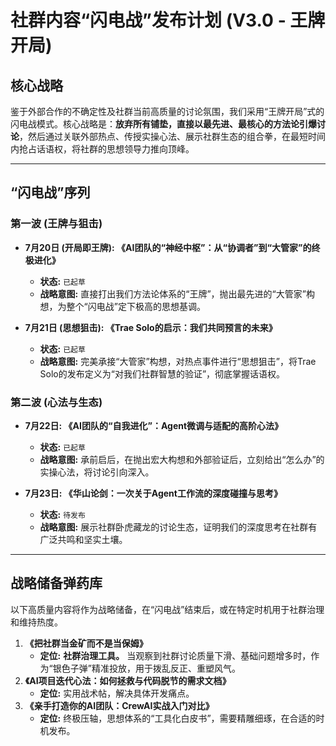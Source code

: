 # 社群内容“闪电战”发布计划 (V3.0 - 王牌开局)

## 核心战略

鉴于外部合作的不确定性及社群当前高质量的讨论氛围，我们采用“王牌开局”式的闪电战模式。核心战略是：**放弃所有铺垫，直接以最先进、最核心的方法论引爆讨论**，然后通过关联外部热点、传授实操心法、展示社群生态的组合拳，在最短时间内抢占话语权，将社群的思想领导力推向顶峰。

---

## “闪电战”序列

### **第一波 (王牌与狙击)**

*   **7月20日 (开局即王牌): 《AI团队的“神经中枢”：从“协调者”到“大管家”的终极进化》**
    *   **状态:** `已起草`
    *   **战略意图:** 直接打出我们方法论体系的“王牌”，抛出最先进的“大管家”构想，为整个“闪电战”定下极高的思想基调。

*   **7月21日 (思想狙击): 《Trae Solo的启示：我们共同预言的未来》**
    *   **状态:** `已起草`
    *   **战略意图:** 完美承接“大管家”构想，对热点事件进行“思想狙击”，将Trae Solo的发布定义为“对我们社群智慧的验证”，彻底掌握话语权。

### **第二波 (心法与生态)**

*   **7月22日: 《AI团队的“自我进化”：Agent微调与适配的高阶心法》**
    *   **状态:** `已起草`
    *   **战略意图:** 承前启后，在抛出宏大构想和外部验证后，立刻给出“怎么办”的实操心法，将讨论引向深入。

*   **7月23日: 《华山论剑：一次关于Agent工作流的深度碰撞与思考》**
    *   **状态:** `待发布`
    *   **战略意图:** 展示社群卧虎藏龙的讨论生态，证明我们的深度思考在社群有广泛共鸣和坚实土壤。

---

## 战略储备弹药库

以下高质量内容将作为战略储备，在“闪电战”结束后，或在特定时机用于社群治理和维持热度。

1.  **《把社群当金矿而不是当保姆》**
    *   **定位:** **社群治理工具。** 当观察到社群讨论质量下滑、基础问题增多时，作为“银色子弹”精准投放，用于拨乱反正、重塑风气。
2.  **《AI项目迭代心法：如何拯救与代码脱节的需求文档》**
    *   **定位:** 实用战术帖，解决具体开发痛点。
3.  **《亲手打造你的AI团队：CrewAI实战入门对比》**
    *   **定位:** 终极压轴，思想体系的“工具化白皮书”，需要精雕细琢，在合适的时机发布。
